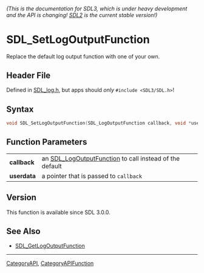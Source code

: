 ###### (This is the documentation for SDL3, which is under heavy development and the API is changing! [SDL2](https://wiki.libsdl.org/SDL2/) is the current stable version!)
# SDL_SetLogOutputFunction

Replace the default log output function with one of your own.

## Header File

Defined in [SDL_log.h](https://github.com/libsdl-org/SDL/blob/main/include/SDL3/SDL_log.h), but apps should _only_ `#include <SDL3/SDL.h>`!

## Syntax

```c
void SDL_SetLogOutputFunction(SDL_LogOutputFunction callback, void *userdata);

```

## Function Parameters

|                  |                                                                                  |
| ---------------- | -------------------------------------------------------------------------------- |
| **callback**     | an [SDL_LogOutputFunction](SDL_LogOutputFunction) to call instead of the default |
| **userdata**     | a pointer that is passed to `callback`                                           |

## Version

This function is available since SDL 3.0.0.

## See Also

* [SDL_GetLogOutputFunction](SDL_GetLogOutputFunction)

----
[CategoryAPI](CategoryAPI), [CategoryAPIFunction](CategoryAPIFunction)

